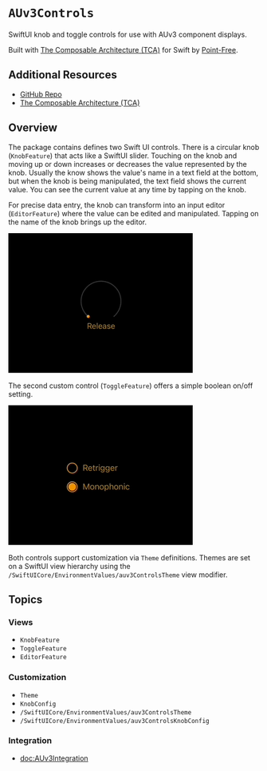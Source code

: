 # ``AUv3Controls``

SwiftUI knob and toggle controls for use with AUv3 component displays. 

Built with [The Composable Architecture (TCA)](https://github.com/pointfreeco/swift-composable-architecture) for Swift
by [Point-Free](https://www.pointfree.co).

## Additional Resources

- [GitHub Repo](https://github.com/bradhowes/AUv3Controls)
- [The Composable Architecture (TCA)](https://github.com/pointfreeco/swift-composable-architecture)

## Overview

The package contains defines two Swift UI controls. There is a circular knob (``KnobFeature``) that acts like a SwiftUI
slider. Touching on the knob and moving up or down increases or decreases the value represented by the knob. Usually the
know shows the value's name in a text field at the bottom, but when the knob is being manipulated, the text field shows
the current value. You can see the current value at any time by tapping on the knob.

For precise data entry, the knob can transform into an input editor (``EditorFeature``) where the value can be edited
and manipulated. Tapping on the name of the knob brings up the editor.

![demo image](demo.gif)

The second custom control (``ToggleFeature``) offers a simple boolean on/off setting.

![](toggle.gif)

Both controls support customization via ``Theme`` definitions. Themes are set on a SwiftUI view hierarchy using
the ``/SwiftUICore/EnvironmentValues/auv3ControlsTheme`` view modifier.

## Topics

### Views

- ``KnobFeature``
- ``ToggleFeature``
- ``EditorFeature``

### Customization

- ``Theme``
- ``KnobConfig``
- ``/SwiftUICore/EnvironmentValues/auv3ControlsTheme``
- ``/SwiftUICore/EnvironmentValues/auv3ControlsKnobConfig``

### Integration

- <doc:AUv3Integration>
